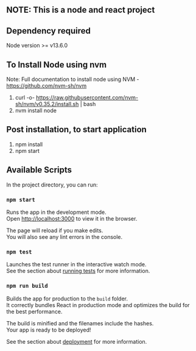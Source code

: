 
## NOTE: This is a node and react project

Dependency required
-------------------------

Node version >= v13.6.0

To Install Node using nvm
----------------------------------
Note: Full documentation to install node using NVM - https://github.com/nvm-sh/nvm
1. curl -o- https://raw.githubusercontent.com/nvm-sh/nvm/v0.35.2/install.sh | bash
2. nvm install node

Post installation, to start application
---------------------------------------------
1. npm install
2. npm start

## Available Scripts

In the project directory, you can run:

### `npm start`

Runs the app in the development mode.<br />
Open [http://localhost:3000](http://localhost:3000) to view it in the browser.

The page will reload if you make edits.<br />
You will also see any lint errors in the console.

### `npm test`

Launches the test runner in the interactive watch mode.<br />
See the section about [running tests](https://facebook.github.io/create-react-app/docs/running-tests) for more information.

### `npm run build`

Builds the app for production to the `build` folder.<br />
It correctly bundles React in production mode and optimizes the build for the best performance.

The build is minified and the filenames include the hashes.<br />
Your app is ready to be deployed!

See the section about [deployment](https://facebook.github.io/create-react-app/docs/deployment) for more information.


